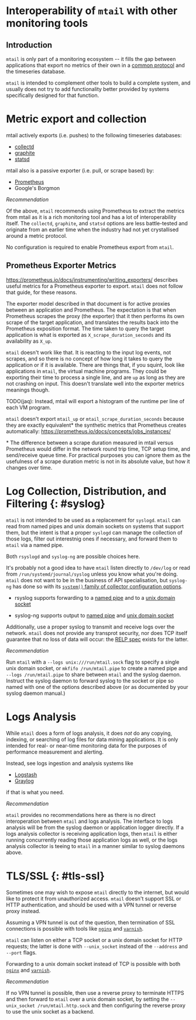 # Interoperability of `mtail` with other monitoring tools

## Introduction

`mtail` is only part of a monitoring ecosystem -- it fills the gap between applications that export no metrics of their own in a [common protocol](Metrics.md) and the timeseries database.

`mtail` is intended to complement other tools to build a complete system, and usually does not try to add functionality better provided by systems specifically designed for that function.

# Metric export and collection

mtail actively exports (i.e. pushes) to the following timeseries databases:

  * [collectd](http://collectd.org/)
  * [graphite](http://graphite.wikidot.com/start)
  * [statsd](https://github.com/etsy/statsd)

mtail also is a passive exporter (i.e. pull, or scrape based) by:

  * [Prometheus](http://prometheus.io)
  * Google's Borgmon
  
*Recommendation*

Of the above, `mtail` recommends using Prometheus to extract the metrics from mtail as it is a rich monitoring tool and has a lot of interoperability itself.  The `collectd`, `graphite`, and `statsd` options are less battle-tested and originate from an earlier time when the industry had not yet crystallised around a metric protocol.

No configuration is required to enable Prometheus export from `mtail`.

## Prometheus Exporter Metrics

https://prometheus.io/docs/instrumenting/writing_exporters/ describes useful metrics for a Prometheus exporter to export. `mtail` does not follow that guide, for these reasons.

The exporter model described in that document is for active proxies between an application and Prometheus.  The expectation is that when Prometheus scrapes the proxy (the exporter) that it then performs its own scrape of the target application, and translates the results back into the Prometheus exposition format.  The time taken to query the target application is what is exported as `X_scrape_duration_seconds` and its availability as `X_up`.

`mtail` doesn't work like that.  It is reacting to the input log events, not scrapes, and so there is no concept of how long it takes to query the application or if it is available.  There are things that, if you squint, look like applications in `mtail`, the virtual machine programs.  They could be exporting their time to process a single line, and are `up` as long as they are not crashing on input.  This doesn't translate well into the exporter metrics meanings though.

TODO(jaq): Instead, mtail will export a histogram of the runtime per line of each VM program.

`mtail` doesn't export `mtail_up` or `mtail_scrape_duration_seconds` because they are exactly equivalent* the synthetic metrics that Prometheus creates automatically: https://prometheus.io/docs/concepts/jobs_instances/

\* The difference between a scrape duration measured in mtail versus Prometheus would differ in the network round trip time, TCP setup time, and send/receive queue time.  For practical purposes you can ignore them as the usefulness of a scrape duration metric is not in its absolute value, but how it changes over time.


# Log Collection, Distribution, and Filtering {: #syslog}

`mtail` is not intended to be used as a replacement for `syslogd`.  `mtail` can read from named pipes and unix domain sockets on systems that support them, but the intent is that a proper `syslogd` can manage the collection of those logs, filter out interestnig ones if necessary, and forward them to `mtail` via a named pipe.

Both `rsyslogd` and `syslog-ng` are possible choices here.

It's probably not a good idea to have `mtail` listen directly to `/dev/log` or read from `/run/systemd/journal/syslog` unless you know what you're doing.  `mtail` does not want to be in the business of API specialisation, but `syslog-ng` has done so with its [`system()` family of collector configuration options](https://www.syslog-ng.com/technical-documents/doc/syslog-ng-open-source-edition/3.22/administration-guide/26#TOPIC-1209162).

* rsyslog supports forwarding to a [named pipe](https://www.rsyslog.com/doc/master/configuration/modules/ompipe.html) and to a [unix domain socket](https://www.rsyslog.com/doc/master/configuration/modules/omuxsock.html)

* syslog-ng supports output to [named pipe](https://www.syslog-ng.com/technical-documents/doc/syslog-ng-open-source-edition/3.30/administration-guide/44#TOPIC-1595018) and [unix domain socket](https://www.syslog-ng.com/technical-documents/doc/syslog-ng-open-source-edition/3.30/administration-guide/54#TOPIC-1595060)

Additionally, use a proper syslog to transmit and receive logs over the network.  `mtail` does not provide any transprot security, nor does TCP itself guarantee that no loss of data will occur: the [RELP spec](https://www.rsyslog.com/doc/v8-stable/tutorials/reliable_forwarding.html) exists for the latter.

*Recommendation*

Run `mtail` with a `--logs unix:///run/mtail.sock` flag to specify a single unix domain socket, or `mkfifo /run/mtail.pipe` to create a named pipe and `--logs /run/mtail.pipe` to share between `mtail` and the syslog daemon.  Instruct the syslog daemon to forward syslog to the socket or pipe so named with one of the options described above (or as documented by your syslog daemon manual.)

# Logs Analysis

While `mtail` does a form of logs analysis, it does _not_ do any copying,
indexing, or searching of log files for data mining applications.  It is only
intended for real- or near-time monitoring data for the purposes of performance
measurement and alerting.

Instead, see logs ingestion and analysis systems like

  * [Logstash](https://www.elastic.co/products/logstash)
  * [Graylog](https://www.graylog.org/)

if that is what you need.

*Recommendation*

`mtail` provides no recommendations here as there is no direct interoperation between `mtail` and logs analysis.  The interface to logs analysis will be from the syslog daemon or application logger directly.  If a logs analysis collector is receiving application logs, then `mtail` is either running concurrently reading those application logs as well, or the logs analysis collector is teeing to `mtail` in a manner similar to syslog daemons above.


# TLS/SSL {: #tls-ssl}

Sometimes one may wish to expose `mtail` directly to the internet, but would like to protect it from unauthorized access. `mtail` doesn't support SSL or HTTP authentication, and should be used with a VPN tunnel or reverse proxy instead.

Assuming a VPN tunnel is out of the question, then termination of SSL connections is possible with tools like [`nginx`]() and [`varnish`]().

`mtail` can listen on either a TCP socket or a unix domain socket for HTTP requests; the latter is done with `--unix_socket` instead of the `--address` and `--port` flags.

Forwarding to a unix domain socket instead of TCP is possible with both [`nginx`](http://nginx.org/en/docs/http/ngx_http_upstream_module.html) and [`varnish`](https://varnish-cache.org/docs/trunk/whats-new/upgrading-6.0.html#upd-6-0-uds-backend).

*Recommendation*

If no VPN tunnel is possible, then use a reverse proxy to terminate HTTPS and then forward to `mtail` over a unix domain socket, by setting the `--unix_socket /run/mtail.http.sock` and then configuring the reverse proxy to use the unix socket as a backend.
